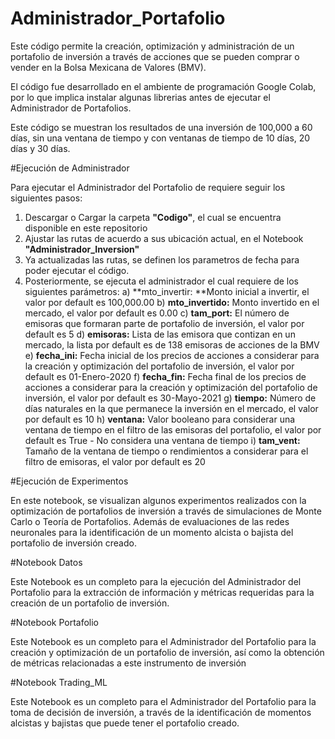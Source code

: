 # Administrador_Portafolio

Este código permite la creación, optimización y administración de un portafolio de inversión a través de acciones que se pueden comprar o vender en la Bolsa Mexicana de Valores (BMV).

El código fue desarrollado en el ambiente de programación Google Colab, por lo que implica instalar algunas librerias antes de ejecutar el Administrador de Portafolios.

Este código se muestran los resultados de una inversión de 100,000 a 60 días, sin una ventana de tiempo y con ventanas de tiempo de 10 días, 20 días y 30 días.

#Ejecución de Administrador

Para ejecutar el Administrador del Portafolio de requiere seguir los siguientes pasos:
  1. Descargar o Cargar la carpeta **"Codigo"**, el cual se encuentra disponible en este repositorio
  2. Ajustar las rutas de acuerdo a sus ubicación actual, en el Notebook **"Administrador_Inversion"**
  3. Ya actualizadas las rutas, se definen los parametros de fecha para poder ejecutar el código.
  4. Posteriormente, se ejecuta el administrador el cual requiere de los siguientes parámetros:
     a) **mto_invertir: **Monto inicial a invertir, el valor por default es 100,000.00
     b) **mto_invertido:** Monto invertido en el mercado, el valor por default es 0.00
     c) **tam_port:** El número de emisoras que formaran parte de portafolio de inversión, el valor por default es 5
     d) **emisoras:** Lista de las emisora que contizan en un mercado, la lista por default es de 138 emisoras de acciones de la BMV
     e) **fecha_ini:** Fecha inicial de los precios de acciones a considerar para la creación y optimización del portafolio de inversión, el valor por default es 01-Enero-2020
     f) **fecha_fin:** Fecha final de los precios de acciones a considerar para la creación y optimización del portafolio de inversión, el valor por default es 30-Mayo-2021
     g) **tiempo:** Número de días naturales en la que permanece la inversión en el mercado, el valor por default es 10
     h) **ventana:** Valor booleano para considerar una ventana de tiempo en el filtro de las emisoras del portafolio, el valor por default es True - No considera una ventana de tiempo
     i) **tam_vent:** Tamaño de la ventana de tiempo o rendimientos a considerar para el filtro de emisoras, el valor por default es 20
    

#Ejecución de Experimentos

En este notebook, se visualizan algunos experimentos realizados con la optimización de portafolios de inversión a través de simulaciones de Monte Carlo o Teoría de Portafolios. Además de evaluaciones de las redes neuronales para la identificación de un momento alcista o bajista del portafolio de inversión creado.

#Notebook Datos

Este Notebook es un completo para la ejecución del Administrador del Portafolio para la extracción de información y métricas requeridas para la creación de un portafolio de inversión.

#Notebook Portafolio

Este Notebook es un completo para el Administrador del Portafolio para la creación y optimización de un portafolio de inversión, así como la obtención de métricas relacionadas a este instrumento de inversión

#Notebook Trading_ML

Este Notebook es un completo para el Administrador del Portafolio para la toma de decisión de inversión, a través de la identificación de momentos alcistas y bajistas que puede tener el portafolio creado.
